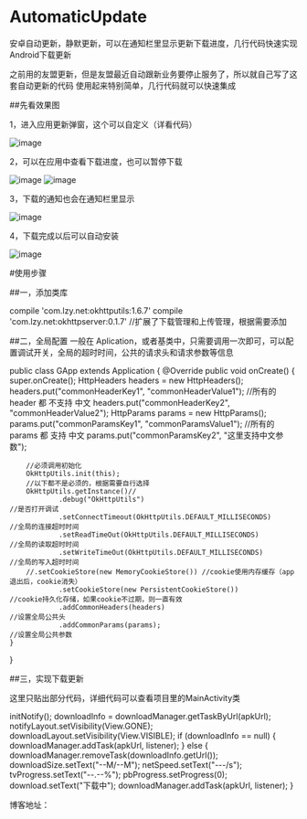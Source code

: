 # AutomaticUpdate
安卓自动更新，静默更新，可以在通知栏里显示更新下载进度，几行代码快速实现Android下载更新

之前用的友盟更新，但是友盟最近自动跟新业务要停止服务了，所以就自己写了这套自动更新的代码
使用起来特别简单，几行代码就可以快速集成

##先看效果图


1，进入应用更新弹窗，这个可以自定义（详看代码）

![image](https://github.com/qiushi123/AutomaticUpdate/blob/master/images/1.png?raw=true)

2，可以在应用中查看下载进度，也可以暂停下载

![image](https://github.com/qiushi123/AutomaticUpdate/blob/master/images/2.png?raw=true)
![image](https://github.com/qiushi123/AutomaticUpdate/blob/master/images/3.png?raw=true)

3，下载的通知也会在通知栏里显示

![image](https://github.com/qiushi123/AutomaticUpdate/blob/master/images/4.png?raw=true)

4，下载完成以后可以自动安装

![image](https://github.com/qiushi123/AutomaticUpdate/blob/master/images/5.png?raw=true)


#使用步骤

##一，添加类库

compile 'com.lzy.net:okhttputils:1.6.7'
compile 'com.lzy.net:okhttpserver:0.1.7' //扩展了下载管理和上传管理，根据需要添加
  
##二，全局配置
一般在 Aplication，或者基类中，只需要调用一次即可，可以配置调试开关，全局的超时时间，公共的请求头和请求参数等信息

public class GApp extends Application {
    @Override
    public void onCreate() {
        super.onCreate();
        HttpHeaders headers = new HttpHeaders();
        headers.put("commonHeaderKey1", "commonHeaderValue1");    //所有的 header 都 不支持 中文
        headers.put("commonHeaderKey2", "commonHeaderValue2");
        HttpParams params = new HttpParams();
        params.put("commonParamsKey1", "commonParamsValue1");     //所有的 params 都 支持 中文
        params.put("commonParamsKey2", "这里支持中文参数");

        //必须调用初始化
        OkHttpUtils.init(this);
        //以下都不是必须的，根据需要自行选择
        OkHttpUtils.getInstance()//
                .debug("OkHttpUtils")                                              //是否打开调试
                .setConnectTimeout(OkHttpUtils.DEFAULT_MILLISECONDS)               //全局的连接超时时间
                .setReadTimeOut(OkHttpUtils.DEFAULT_MILLISECONDS)                  //全局的读取超时时间
                .setWriteTimeOut(OkHttpUtils.DEFAULT_MILLISECONDS)                 //全局的写入超时时间
		//.setCookieStore(new MemoryCookieStore()) //cookie使用内存缓存（app退出后，cookie消失）
                .setCookieStore(new PersistentCookieStore())                       //cookie持久化存储，如果cookie不过期，则一直有效
                .addCommonHeaders(headers)                                         //设置全局公共头
                .addCommonParams(params);                                          //设置全局公共参数
    }
} 
  
  
##三，实现下载更新

这里只贴出部分代码，详细代码可以查看项目里的MainActivity类


initNotify();
downloadInfo = downloadManager.getTaskByUrl(apkUrl);
notifyLayout.setVisibility(View.GONE);
downloadLayout.setVisibility(View.VISIBLE);
if (downloadInfo == null) {
	downloadManager.addTask(apkUrl, listener);
} else {
	downloadManager.removeTask(downloadInfo.getUrl());
	downloadSize.setText("--M/--M");
	netSpeed.setText("---/s");
	tvProgress.setText("--.--%");
	pbProgress.setProgress(0);
	download.setText("下载中");
	downloadManager.addTask(apkUrl, listener);
}

  
博客地址： 
  
  
  
  
  
  
  
  
  
  
  
